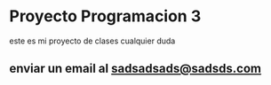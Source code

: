 # Proyecto Programacion 3
este es mi proyecto de clases 
cualquier duda 
## enviar un email al sadsadsads@sadsds.com